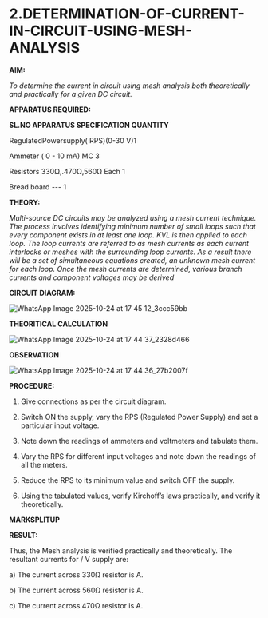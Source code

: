 # 2.DETERMINATION-OF-CURRENT-IN-CIRCUIT-USING-MESH-ANALYSIS

**AIM:**

*To determine the current in circuit using mesh analysis both theoretically and practically for a given DC circuit.*

**APPARATUS REQUIRED:**

**SL.NO	APPARATUS	SPECIFICATION	QUANTITY**

  RegulatedPowersupply( RPS)(0-30 V)1
	
  Ammeter	( 0 - 10 mA) MC	3
	
  Resistors	330Ω,.470Ω,560Ω	Each 1
	
  Bread board	---	1

**THEORY:**

*Multi-source DC circuits may be analyzed using a mesh current technique. The process involves identifying minimum number of small loops such that every component exists in at least one loop. KVL is then applied to each loop. The loop currents are referred to as mesh currents as each current interlocks or meshes with the surrounding loop currents. As a result there will be a set of simultaneous equations created, an unknown mesh current for each loop. Once the mesh currents are determined, various branch currents and component voltages may be derived*

**CIRCUIT DIAGRAM:**

![WhatsApp Image 2025-10-24 at 17 45 12_3ccc59bb](https://github.com/user-attachments/assets/5930e889-006e-4938-a8bc-9795855f9493)



**THEORITICAL CALCULATION**



![WhatsApp Image 2025-10-24 at 17 44 37_2328d466](https://github.com/user-attachments/assets/b9b790d1-f6aa-4b13-9aeb-b899f3b4c23b)
  

**OBSERVATION**



![WhatsApp Image 2025-10-24 at 17 44 36_27b2007f](https://github.com/user-attachments/assets/f34c12fc-475c-4734-bb4b-61b718435b03)





**PROCEDURE:** 

1.	Give connections as per the circuit diagram.

2.	Switch ON the supply, vary the RPS (Regulated Power Supply) and set a particular input voltage.

3.	Note down the readings of ammeters and voltmeters and tabulate them.

4.	Vary the RPS for different input voltages and note down the readings of all the meters.

5.	Reduce the RPS to its minimum value and switch OFF the supply.

6.	Using the tabulated values, verify Kirchoff’s laws practically, and verify it theoretically.


**MARKSPLITUP**





   **RESULT:**

Thus, the Mesh analysis is verified practically and theoretically. The resultant currents for 	/	V supply are:

a)	The current across 330Ω resistor is	A.

b)	The current across 560Ω resistor is	A.

c)	The current across 470Ω resistor is	A.


